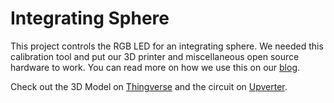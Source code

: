 # Integrating Sphere
This project controls the RGB LED for an integrating sphere.  We needed this calibration tool and put our 3D printer and miscellaneous open source hardware to work.  You can read
more on how we use this on our [blog](http://blog.canary.is/2014/11/19/a-custom-canary-integrating-sphere/http://blog.canary.is/2014/11/19/a-custom-canary-integrating-sphere/).

Check out the 3D Model on [Thingverse](http://www.thingiverse.com/thing:554161) and the circuit on [Upverter](https://upverter.com/Canary/e8dc7b97dd5d9624/Integrating-Sphere/).
